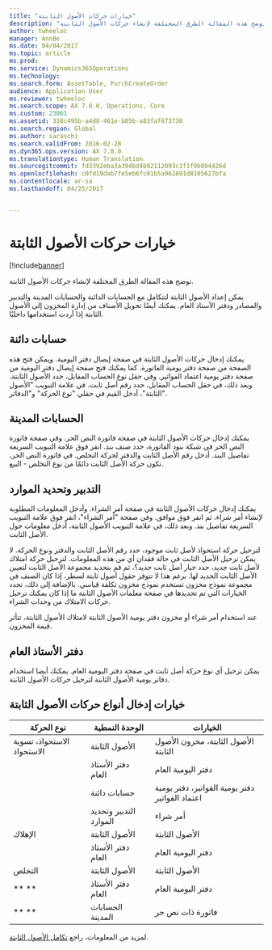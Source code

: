 ```yaml
---
title: "خيارات حركات الأصول الثابتة"
description: "توضح هذه المقالة الطرق المختلفة لإنشاء حركات الأصول الثابتة."
author: twheeloc
manager: AnnBe
ms.date: 04/04/2017
ms.topic: article
ms.prod: 
ms.service: Dynamics365Operations
ms.technology: 
ms.search.form: AssetTable, PurchCreateOrder
audience: Application User
ms.reviewer: twheeloc
ms.search.scope: AX 7.0.0, Operations, Core
ms.custom: 23061
ms.assetid: 338c495b-a4d8-461e-b85b-a83faf673730
ms.search.region: Global
ms.author: saraschi
ms.search.validFrom: 2016-02-28
ms.dyn365.ops.version: AX 7.0.0
ms.translationtype: Human Translation
ms.sourcegitcommit: fd3392eba3a394bd4b92112093c1f1f9b894426d
ms.openlocfilehash: c0fd19dab7fe5eb6fc91b5a962891d8105627bfa
ms.contentlocale: ar-sa
ms.lasthandoff: 04/25/2017


---
```


# <a name="fixed-asset-transaction-options"></a>خيارات حركات الأصول الثابتة

[!include[banner](../includes/banner.md)]


توضح هذه المقالة الطرق المختلفة لإنشاء حركات الأصول الثابتة.

يمكن إعداد الأصول الثابتة لتتكامل مع الحسابات الدائنة والحسابات المدينة والتدبير والمصادر ودفتر الأستاذ العام. يمكنك أيضًا تحويل الأصناف من إدارة المخزون إلى الأصول الثابتة إذا أردت استخدامها داخليًا.

## <a name="accounts-payable"></a>حسابات دائنة
يمكنك إدخال حركات الأصول الثابتة في صفحة إيصال دفتر اليومية. ويمكن فتح هذه الصفحة من صفحة دفتر يومية الفاتورة. كما يمكنك فتح صفحة إيصال دفتر اليومية من صفحة دفتر يومية اعتماد الفواتير. وفي حقل نوع الحساب المقابل، حدد الأصول الثابتة. وبعد ذلك، في حقل الحساب المقابل، حدد رقم أصل ثابت. في علامة التبويب "الأصول الثابتة"، أدخل القيم في حقلي "نوع الحركة" و"الدفاتر".

## <a name="accounts-receivable"></a>الحسابات المدينة
يمكنك إدخال حركات الأصول الثابتة في صفحة فاتورة النص الحر.  وفي صفحة فاتورة النص الحر في شبكة بنود الفاتورة، حدد صنف بند.‬ انقر فوق علامة التبويب السريعة تفاصيل البند. أدخل رقم الأصل الثابت والدفتر لحركة التخلص. في فاتورة النص الحر، تكون حركة الأصل الثابت دائمًا من نوع ‏‫التخلص - البيع‬.

## <a name="procurement-and-sourcing"></a>التدبير وتحديد الموارد
يمكنك إدخال حركات الأصول الثابتة في صفحة أمر الشراء. وأدخل المعلومات المطلوبة لإنشاء أمر شراء، ثم انقر فوق موافق. وفي صفحة "أمر الشراء"، انقر فوق علامة التبويب السريعة تفاصيل بند. وبعد ذلك، في علامة التبويب الأصول الثابتة، أدخل معلومات حول الأصل الثابت. 

لترحيل حركة استحواذ لأصل ثابت موجود، حدد رقم الأصل الثابت والدفتر ونوع الحركة. لا يمكن ترحيل الأصل الثابت في حالة فقدان أي من هذه المعلومات. لترحيل حركة امتلاك لأصل ثابت جديد، حدد خيار أصل ثابت جديد؟، ثم قم بتحديد مجموعة الأصل الثابت لتعيين الأصل الثابت الجديد لها. برغم هذا لا تتوفر حقول أصول ثابتة لسطر، إذا كان الصنف في مجموعة نموذج مخزون تستخدم نموذج مخزون تكلفة قياسي. بالإضافة إلى ذلك، تحدد الخيارات التي تم تحديدها في صفحة معلمات الأصول الثابتة ما إذا كان يمكنك ترحيل حركات الامتلاك من وحدات الشراء. 

عند استخدام أمر شراء أو مخزون دفتر يومية الأصول الثابتة لامتلاك الأصول الثابتة، تتأثر قيمة المخزون.

## <a name="general-ledger"></a>دفتر الأستاذ العام
يمكن ترحيل أي نوع حركة أصل ثابت في صفحة دفتر اليومية العام. يمكنك أيضا استخدام دفاتر يومية الأصول الثابتة لترحيل حركات الأصول الثابتة.

## <a name="options-for-entering-fixed-asset-transaction-types"></a>خيارات إدخال أنواع حركات الأصول الثابتة


| نوع الحركة                    | الوحدة النمطية                   | الخيارات                                   |
|-------------------------------------|--------------------------|-------------------------------------------|
| الاستحواذ، تسوية الاستحواذ‬ | الأصول الثابتة             | الأصول الثابتة، مخزون الأصول الثابتة   |
|                                     | دفتر الأستاذ العام           | دفتر اليومية العام                           |
|                                     | حسابات دائنة         | دفتر يومية الفواتير، دفتر يومية اعتماد الفواتير |
|                                     | التدبير وتحديد الموارد | أمر شراء                            |
| الإهلاك                        | الأصول الثابتة             | الأصول الثابتة                              |
|                                     | دفتر الأستاذ العام           | دفتر اليومية العام                           |
| التخلص                            | الأصول الثابتة             | الأصول الثابتة                              |
| ** **                               | دفتر الأستاذ العام           | دفتر اليومية العام                           |
| ** **                               | الحسابات المدينة      | فاتورة ذات نص حر                         |



لمزيد من المعلومات، راجع [تكامل الأصول الثابتة](fixed-asset-integration.md).




